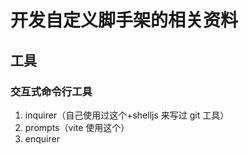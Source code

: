 # 开发自定义脚手架的相关资料

## 工具

### 交互式命令行工具

1. inquirer（自己使用过这个+shelljs 来写过 git 工具）
2. prompts（vite 使用这个）
3. enquirer
